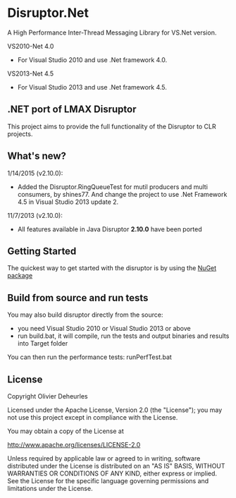 Disruptor.Net
=============

A High Performance Inter-Thread Messaging Library for VS.Net version.

VS2010-Net 4.0

* For Visual Studio 2010 and use .Net framework 4.0.

VS2013-Net 4.5

* For Visual Studio 2013 and use .Net framework 4.5.

## .NET port of LMAX Disruptor

This project aims to provide the full functionality of the Disruptor to CLR projects.

## What's new?

1/14/2015 (v2.10.0):

* Added the Disruptor.RingQueueTest for mutil producers and multi consumers, by shines77. And change the project to use .Net Framework 4.5 in Visual Studio 2013 update 2.

11/7/2013 (v2.10.0):

* All features available in Java Disruptor **2.10.0** have been ported 

## Getting Started

The quickest way to get started with the disruptor is by using the [NuGet package]

## Build from source and run tests

You may also build disruptor directly from the source:
* you need Visual Studio 2010 or Visual Studio 2013 or above
* run build.bat, it will compile, run the tests and output binaries and results into Target folder

You can then run the performance tests: runPerfTest.bat

[NuGet package]: http://nuget.org/packages/Disruptor

## License

Copyright Olivier Deheurles

Licensed under the Apache License, Version 2.0 (the "License"); you may not use this project except in compliance with the License.

You may obtain a copy of the License at

http://www.apache.org/licenses/LICENSE-2.0

Unless required by applicable law or agreed to in writing, software
distributed under the License is distributed on an "AS IS" BASIS,
WITHOUT WARRANTIES OR CONDITIONS OF ANY KIND, either express or implied.
See the License for the specific language governing permissions and
limitations under the License.
